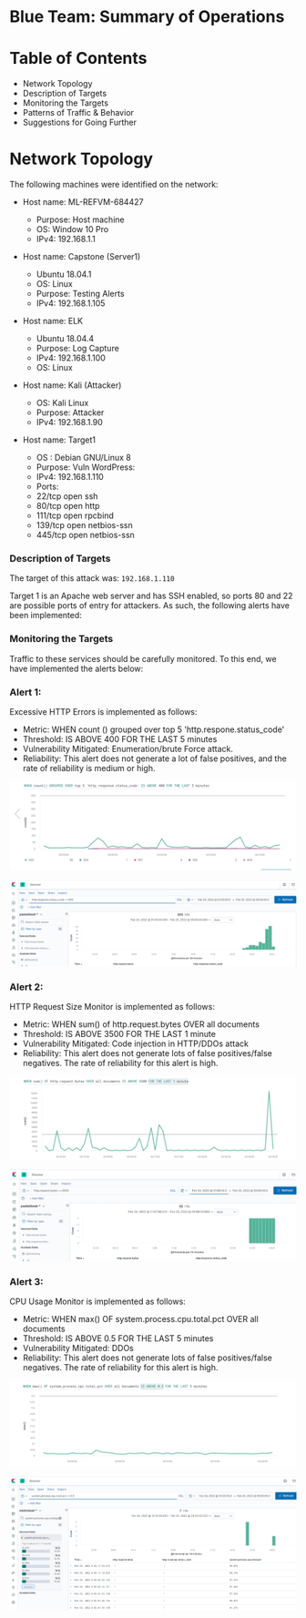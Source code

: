  # Blue Team: Summary of Operations
 
# Table of Contents

- Network Topology
- Description of Targets
- Monitoring the Targets
- Patterns of Traffic & Behavior
- Suggestions for Going Further

# Network Topology

The following machines were identified on the network:

- Host name: ML-REFVM-684427
  - Purpose: Host machine
  - OS: Window 10 Pro
  - IPv4: 192.168.1.1

- Host name: Capstone (Server1) 
   - Ubuntu 18.04.1
   - OS: Linux
   - Purpose: Testing Alerts
   - IPv4: 192.168.1.105

          
- Host name: ELK 
  - Ubuntu 18.04.4
  - Purpose: Log Capture
  - IPv4: 192.168.1.100
  - OS: Linux


- Host name: Kali (Attacker)      
  - OS: Kali Linux 
  - Purpose: Attacker 
  - IPv4: 192.168.1.90


- Host name: Target1
  - OS : Debian GNU/Linux 8
  - Purpose: Vuln WordPress:
  - IPv4: 192.168.1.110
  - Ports: 
  - 22/tcp     open   ssh
  - 80/tcp     open   http
  - 111/tcp    open   rpcbind
  - 139/tcp   open   netbios-ssn
  - 445/tcp   open   netbios-ssn

### Description of Targets

The target of this attack was: `192.168.1.110`

Target 1 is an Apache web server and has SSH enabled, so ports 80 and 22 are possible ports of entry for attackers. As such, the following alerts have been implemented:

### Monitoring the Targets

Traffic to these services should be carefully monitored. To this end, we have implemented the alerts below:

### Alert 1: 

Excessive HTTP Errors is implemented as follows:
  - Metric: WHEN count () grouped over top 5 'http.respone.status_code'
  - Threshold: IS ABOVE 400 FOR THE LAST 5 minutes
  - Vulnerability Mitigated: Enumeration/brute Force attack.
  - Reliability: This alert does not generate a lot of false positives, and the rate of reliability is medium or high. 
 
![](Images/Alert%201%20Rules.png)

![](Images/Kibana%20Alert%201.png)



### Alert 2: 

HTTP Request Size Monitor is implemented as follows:
  - Metric: WHEN sum() of http.request.bytes OVER all documents 
  - Threshold:  IS ABOVE 3500 FOR THE LAST 1 minute
  - Vulnerability Mitigated: Code injection in HTTP/DDOs attack
  - Reliability: This alert does not generate lots of false positives/false negatives. The rate of reliability for this alert is high. 

![](Images/Alert%202%20rules.png)

![](Images/Kibana%20Alert%202.png)



### Alert 3: 

CPU Usage Monitor is implemented as follows:
  - Metric: WHEN max() OF system.process.cpu.total.pct OVER all documents
  - Threshold: IS ABOVE 0.5 FOR THE LAST 5 minutes
  - Vulnerability Mitigated: DDOs 
  - Reliability: This alert does not generate lots of false positives/false negatives. The rate of reliability for this alert is high.
  
![](Images/Alert%203%20Rules.png)

![](Images/Kibana%20Alert%203.png)












